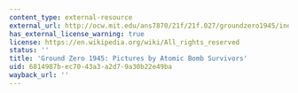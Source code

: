 ```yaml
---
content_type: external-resource
external_url: http://ocw.mit.edu/ans7870/21f/21f.027/groundzero1945/index.html
has_external_license_warning: true
license: https://en.wikipedia.org/wiki/All_rights_reserved
status: ''
title: 'Ground Zero 1945: Pictures by Atomic Bomb Survivors'
uid: 6814987b-ec70-43a3-a2d7-9a30b22e49ba
wayback_url: ''
---
```

